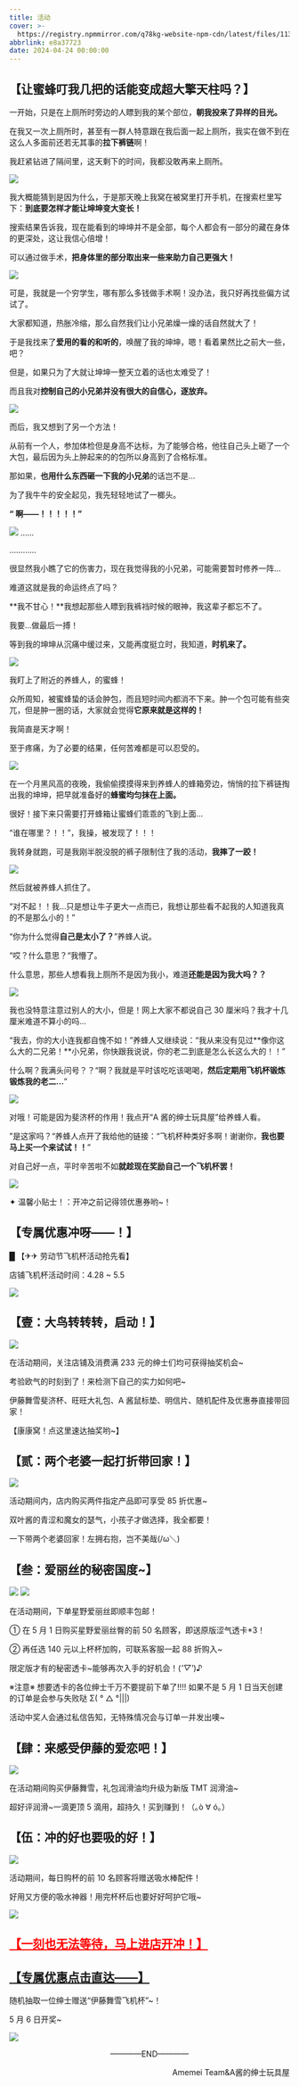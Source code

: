 ```yaml
---
title: 活动
cover: >-
  https://registry.npmmirror.com/q78kg-website-npm-cdn/latest/files/113951050_p0.jpg
abbrlink: e8a37723
date: 2024-04-24 00:00:00
---
```


## 【让蜜蜂叮我几把的话能变成超大擎天柱吗？】

一开始，只是在上厕所时旁边的人瞟到我的某个部位，**朝我投来了异样的目光。**

在我又一次上厕所时，甚至有一群人特意跟在我后面一起上厕所，我实在做不到在这么人多面前还若无其事的**拉下裤链**啊！

我赶紧钻进了隔间里，这天剩下的时间，我都没敢再来上厕所。

![](/img/51/图片2.png)

我大概能猜到是因为什么，于是那天晚上我窝在被窝里打开手机，在搜索栏里写下：**到底要怎样才能让坤坤变大变长！**

搜索结果告诉我，现在能看到的坤坤并不是全部，每个人都会有一部分的藏在身体的更深处，这让我信心倍增！

可以通过做手术，**把身体里的部分取出来一些来助力自己更强大！**

![](/img/51/图片3.png)

可是，我就是一个穷学生，哪有那么多钱做手术啊！没办法，我只好再找些偏方试试了。

大家都知道，热胀冷缩，那么自然我们让小兄弟燥一燥的话自然就大了！

于是我找来了**爱用的看的和听的**，唤醒了我的坤坤，嗯！看着果然比之前大一些，吧？

但是，如果只为了大就让坤坤一整天立着的话也太难受了！

而且我对**控制自己的小兄弟并没有很大的自信心，逐放弃。**

![](/img/51/图片4.png)

而后，我又想到了另一个方法！

从前有一个人，参加体检但是身高不达标，为了能够合格，他往自己头上砸了一个大包，最后因为头上肿起来的的包所以身高到了合格标准。

那如果，**也用什么东西砸一下我的小兄弟**的话岂不是…

为了我牛牛的安全起见，我先轻轻地试了一榔头。

**“ 啊——！！！！！”**

![](/img/51/图片5.png)
……

…………

很显然我小瞧了它的伤害力，现在我觉得我的小兄弟，可能需要暂时修养一阵…

难道这就是我的命运终点了吗？

**我不甘心！**我想起那些人瞟到我裤裆时候的眼神，我这辈子都忘不了。

我要…做最后一搏！

等到我的坤坤从沉痛中缓过来，又能再度挺立时，我知道，**时机来了。**

![](/img/51/图片6.png)

我盯上了附近的养蜂人，的蜜蜂！

众所周知，被蜜蜂蛰的话会肿包，而且短时间内都消不下来。肿一个包可能有些突兀，但是肿一圈的话，大家就会觉得**它原来就是这样的！**

我简直是天才啊！

至于疼痛，为了必要的结果，任何苦难都是可以忍受的。

![](/img/51/图片7.png)

在一个月黑风高的夜晚，我偷偷摸摸得来到养蜂人的蜂箱旁边，悄悄的拉下裤链掏出我的坤坤，把早就准备好的**蜂蜜均匀抹在上面。**

很好！接下来只需要打开蜂箱让蜜蜂们乖乖的飞到上面…

“谁在哪里？！！”，我操，被发现了！！！

我转身就跑，可是我刚半脱没脱的裤子限制住了我的活动，**我摔了一跤！**

![](/img/51/图片8.png)

然后就被养蜂人抓住了。

“对不起！！我…只是想让牛子更大一点而已，我想让那些看不起我的人知道我真的不是那么小的！”

“你为什么觉得**自己是太小了？**”养蜂人说。

“哎？什么意思？“我懵了。

什么意思，那些人想看我上厕所不是因为我小，难道**还能是因为我大吗？？**

![](/img/51/图片9.png)

我也没特意注意过别人的大小，但是！网上大家不都说自己 30 厘米吗？我才十几厘米难道不算小的吗…

“我去，你的大小连我都自愧不如！”养蜂人又继续说：“我从来没有见过**像你这么大的二兄弟！**小兄弟，你快跟我说说，你的老二到底是怎么长这么大的！！”

什么啊？我满头问号？？“啊？我就是平时该吃吃该喝喝，**然后定期用飞机杯锻炼锻炼我的老二…**”

![](/img/51/图片10.png)

对哦！可能是因为斐济杯的作用！我点开“A 酱的绅士玩具屋”给养蜂人看。

”是这家吗？“养蜂人点开了我给他的链接：“飞机杯种类好多啊！谢谢你，**我也要马上买一个来试试！！**”

对自己好一点，平时辛苦啦不如**就趁现在奖励自己一个飞机杯罢！**

![](/img/51/图片11.png)

✦ 温馨小贴士！：开冲之前记得领优惠券哟~！

## 【专属优惠冲呀——！】

█ 【✈✈ 劳动节飞机杯活动抢先看】

店铺飞机杯活动时间：4.28 ~ 5.5

![](/img/51/图片12.png)

## 【壹：大鸟转转转，启动！】

![](/img/51/图片13.png)

在活动期间，关注店铺及消费满 233 元的绅士们均可获得抽奖机会~

考验欧气的时刻到了！来检测下自己的实力如何吧~

伊藤舞雪斐济杯、旺旺大礼包、A 酱鼠标垫、明信片、随机配件及优惠券直接带回家！

【康康窝！点这里速达抽奖哟~】

## 【贰：两个老婆一起打折带回家！】

![](/img/51/图片14.png)

活动期间内，店内购买两件指定产品即可享受 85 折优惠~

双叶酱的青涩和魔女的瑟气，小孩子才做选择，我全都要！

一下带两个老婆回家！左拥右抱，岂不美哉(/ω＼)

## 【叁：爱丽丝的秘密国度~】

![](/img/51/图片15.png)
![](/img/51/图片16.png)

在活动期间，下单星野爱丽丝即顺丰包邮！

① 在 5 月 1 日购买星野爱丽丝臀的前 50 名顾客，即送原版涩气透卡\*3！

② 再任选 140 元以上杯杯加购，可联系客服一起 88 折购入~

限定版才有的秘密透卡~能够再次入手的好机会！(_'▽'_)♪

※注意※
想要透卡的各位绅士千万不要提前下单了!!!!
如果不是 5 月 1 日当天创建的订单是会参与失败哒 Σ( ° △ °|||)

活动中奖人会通过私信告知，无特殊情况会与订单一并发出噢~

## 【肆：来感受伊藤的爱恋吧！】

![](/img/51/图片17.png)

在活动期间购买伊藤舞雪，礼包润滑油均升级为新版 TMT 润滑油~

超好评润滑~一滴更顶 5 滴用，超持久！买到赚到！（｡ò ∀ ó｡）

## 【伍：冲的好也要吸的好！】

![](/img/51/图片18.png)

活动期间，每日购杯的前 10 名顾客将赠送吸水棒配件！

好用又方便的吸水神器！用完杯杯后也要好好呵护它哦~

![](/img/51/图片19.png)

<h2><a href="http://p8n.cn/2SbESL" style="color: red">【一刻也无法等待，马上进店开冲！】</a></h2>
<h2><a href="https://pages.tmall.com/wow/a/act/tmall/dailygroup/16355/16802/wupr?wh_pid=daily-465056&disableNav=YES&status_bar_transparent=true&sellerId=1965847533&activityId=53d5788bc6e84c0c922dd5e35b5c0651&toolName=shopCoupon">【专属优惠点击直达——】</a></h2>

随机抽取一位绅士赠送“伊藤舞雪飞机杯”~！

5 月 6 日开奖~

![](/img/51/图片20.png)

<p align="center">————END————</p>

<p align="right">Amemei Team&A酱的绅士玩具屋</p>

